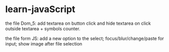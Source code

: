 # learn-javaScript
the file Dom_5: add textarea on button click and hide textarea on click outside textarea + symbols counter.

the file form JS: add a new option to the select; focus/blur/change/paste for input; show image after file selection
